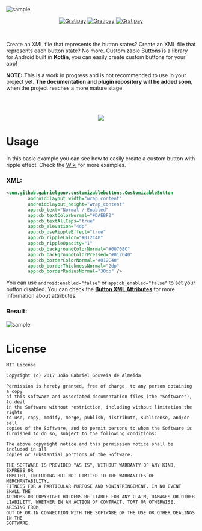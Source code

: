![sample](https://i.imgur.com/OJ2qtWT.png)

<p align="center">
  
  <a href="https://android-arsenal.com/api?level=14">
    <img src="https://img.shields.io/badge/API-14%2B-brightgreen.svg?style=flat" alt="Gratipay"></a>
  
  <a href="https://travis-ci.org/GabrielGouv/Android-Customizable-Buttons">
    <img src="https://travis-ci.org/GabrielGouv/Android-Customizable-Buttons.svg?branch=master" alt="Gratipay"></a>
  
  <a href="https://opensource.org/licenses/MIT">
    <img src="https://img.shields.io/badge/License-MIT-yellow.svg" alt="Gratipay"></a>
    
 </p>

<br>

Create an XML file that represents the button states? Create an XML file that represents each button state? No more. Customizable Buttons is a library for Android built in **Kotlin**, you can easily create custom buttons for your app!

**NOTE:** This is a work in progress and is not recommended to use in your project yet. **The documentation and plugin repository will be added soon**, when the project reaches a more mature stage.

<br><br>
<p align="center">
  <img src="https://i.imgur.com/Ypw9tGn.gif">
</p>

# Usage

In this basic example you can see how to easily create a custom button with ripple effect. Check the [Wiki](https://github.com/GabrielGouv/Android-Customizable-Buttons/wiki) for more examples.

### XML:
```XML
<com.github.gabrielgouv.customizablebuttons.CustomizableButton
        android:layout_width="wrap_content"
        android:layout_height="wrap_content"
        app:cb_text="Normal / Enabled"
        app:cb_textColorNormal="#DAEBF2"
        app:cb_textAllCaps="true"
        app:cb_elevation="4dp"
        app:cb_useRippleEffect="true"
        app:cb_rippleColor="#012C40"
        app:cb_rippleOpacity="1"
        app:cb_backgroundColorNormal="#00708C"
        app:cb_backgroundColorPressed="#012C40"
        app:cb_borderColorNormal="#012C40"
        app:cb_borderThicknessNormal="2dp"
        app:cb_borderRadiusNormal="30dp" />
```

You can use `android:enabled="false"` or `app:cb_enabled="false"` to set your button disabled. You can check the [**Button XML Attributes**](https://github.com/GabrielGouv/Android-Customizable-Buttons/wiki/Button-XML-Attributes) for more information about attributes.

### Result:
![sample](https://i.imgur.com/AgpE30d.gif)

# License

```
MIT License

Copyright (c) 2017 João Gabriel Gouveia de Almeida

Permission is hereby granted, free of charge, to any person obtaining a copy
of this software and associated documentation files (the "Software"), to deal
in the Software without restriction, including without limitation the rights
to use, copy, modify, merge, publish, distribute, sublicense, and/or sell
copies of the Software, and to permit persons to whom the Software is
furnished to do so, subject to the following conditions:

The above copyright notice and this permission notice shall be included in all
copies or substantial portions of the Software.

THE SOFTWARE IS PROVIDED "AS IS", WITHOUT WARRANTY OF ANY KIND, EXPRESS OR
IMPLIED, INCLUDING BUT NOT LIMITED TO THE WARRANTIES OF MERCHANTABILITY,
FITNESS FOR A PARTICULAR PURPOSE AND NONINFRINGEMENT. IN NO EVENT SHALL THE
AUTHORS OR COPYRIGHT HOLDERS BE LIABLE FOR ANY CLAIM, DAMAGES OR OTHER
LIABILITY, WHETHER IN AN ACTION OF CONTRACT, TORT OR OTHERWISE, ARISING FROM,
OUT OF OR IN CONNECTION WITH THE SOFTWARE OR THE USE OR OTHER DEALINGS IN THE
SOFTWARE.
```

